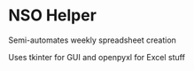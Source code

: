 # NSO Helper
 
Semi-automates weekly spreadsheet creation
 
Uses tkinter for GUI and openpyxl for Excel stuff
